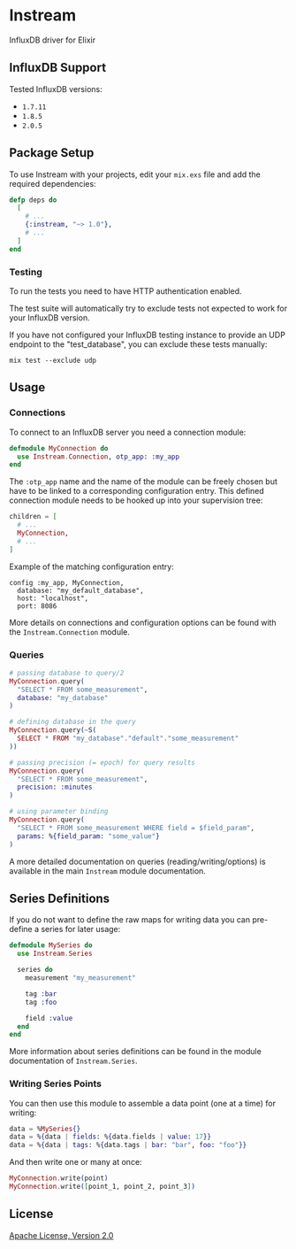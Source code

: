 # Instream

InfluxDB driver for Elixir

## InfluxDB Support

Tested InfluxDB versions:

- `1.7.11`
- `1.8.5`
- `2.0.5`

## Package Setup

To use Instream with your projects, edit your `mix.exs` file and add the required dependencies:

```elixir
defp deps do
  [
    # ...
    {:instream, "~> 1.0"},
    # ...
  ]
end
```

### Testing

To run the tests you need to have HTTP authentication enabled.

The test suite will automatically try to exclude tests not expected to work for your InfluxDB version.

If you have not configured your InfluxDB testing instance to provide an UDP endpoint to the "test\_database", you can exclude these tests manually:

```shell
mix test --exclude udp
```

## Usage

### Connections

To connect to an InfluxDB server you need a connection module:

```elixir
defmodule MyConnection do
  use Instream.Connection, otp_app: :my_app
end
```

The `:otp_app` name and the name of the module can be freely chosen but have to be linked to a corresponding configuration entry. This defined connection module needs to be hooked up into your supervision tree:

```elixir
children = [
  # ...
  MyConnection,
  # ...
]
```

Example of the matching configuration entry:

```
config :my_app, MyConnection,
  database: "my_default_database",
  host: "localhost",
  port: 8086
```

More details on connections and configuration options can be found with the `Instream.Connection` module.

### Queries

```elixir
# passing database to query/2
MyConnection.query(
  "SELECT * FROM some_measurement",
  database: "my_database"
)

# defining database in the query
MyConnection.query(~S(
  SELECT * FROM "my_database"."default"."some_measurement"
))

# passing precision (= epoch) for query results
MyConnection.query(
  "SELECT * FROM some_measurement",
  precision: :minutes
)

# using parameter binding
MyConnection.query(
  "SELECT * FROM some_measurement WHERE field = $field_param",
  params: %{field_param: "some_value"}
)
```

A more detailed documentation on queries (reading/writing/options) is available in the main `Instream` module documentation.

## Series Definitions

If you do not want to define the raw maps for writing data you can pre-define a series for later usage:

```elixir
defmodule MySeries do
  use Instream.Series

  series do
    measurement "my_measurement"

    tag :bar
    tag :foo

    field :value
  end
end
```

More information about series definitions can be found in the module documentation of `Instream.Series`.

### Writing Series Points

You can then use this module to assemble a data point (one at a time) for writing:

```elixir
data = %MySeries{}
data = %{data | fields: %{data.fields | value: 17}}
data = %{data | tags: %{data.tags | bar: "bar", foo: "foo"}}
```

And then write one or many at once:

```elixir
MyConnection.write(point)
MyConnection.write([point_1, point_2, point_3])
```

## License

[Apache License, Version 2.0](http://www.apache.org/licenses/LICENSE-2.0)
